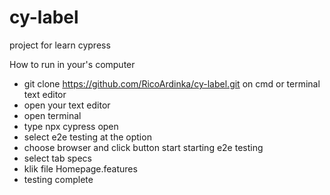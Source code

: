 # cy-label
project for learn cypress


How to run in your's computer
- git clone https://github.com/RicoArdinka/cy-label.git on cmd or terminal text editor
- open your text editor 
- open terminal 
- type npx cypress open
- select e2e testing at the option
- choose browser and click button start starting e2e testing
- select tab specs
- klik file Homepage.features
- testing complete 

